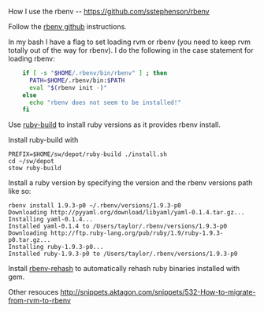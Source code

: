 How I use the rbenv -- https://github.com/sstephenson/rbenv

Follow the [rbenv github](https://github.com/sstephenson/rbenv) instructions.

In my bash I have a flag to set loading rvm or rbenv (you need to keep rvm
totally out of the way for rbenv).  I do the following in the case statement
for loading rbenv:

```bash
    if [ -s "$HOME/.rbenv/bin/rbenv" ] ; then
      PATH=$HOME/.rbenv/bin:$PATH
      eval "$(rbenv init -)"
    else
      echo "rbenv does not seem to be installed!"
    fi
```

Use [ruby-build](https://github.com/sstephenson/ruby-build) to install ruby
versions as it provides rbenv install.

Install ruby-build with

    PREFIX=$HOME/sw/depot/ruby-build ./install.sh
    cd ~/sw/depot
    stow ruby-build

Install a ruby version by specifying the version and the rbenv versions path like so:

    rbenv install 1.9.3-p0 ~/.rbenv/versions/1.9.3-p0
    Downloading http://pyyaml.org/download/libyaml/yaml-0.1.4.tar.gz...
    Installing yaml-0.1.4...
    Installed yaml-0.1.4 to /Users/taylor/.rbenv/versions/1.9.3-p0
    Downloading http://ftp.ruby-lang.org/pub/ruby/1.9/ruby-1.9.3-p0.tar.gz...
    Installing ruby-1.9.3-p0...
    Installed ruby-1.9.3-p0 to /Users/taylor/.rbenv/versions/1.9.3-p0     

Install [rbenv-rehash](https://github.com/scoz/rbenv-rehash) to automatically rehash ruby binaries installed with gem.

Other resouces
  http://snippets.aktagon.com/snippets/532-How-to-migrate-from-rvm-to-rbenv
